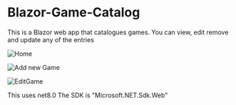 # Blazor-Game-Catalog
This is a Blazor web app that catalogues games.
You can view, edit remove and update any of the entries 

![Home](https://github.com/user-attachments/assets/5164abc5-5c1b-490b-9fe2-10e2bae1b6b3)

![Add new Game](https://github.com/user-attachments/assets/27314177-2b4f-4143-a783-6a941db0cbc5)

![EditGame](https://github.com/user-attachments/assets/eba4c48b-bde0-408f-8dc4-bc30fa6635db)

This uses net8.0
The SDK is "Microsoft.NET.Sdk.Web"
